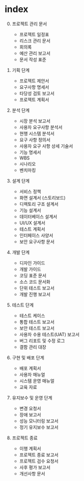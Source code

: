 # index

0. 프로젝트 관리 문서
   - 프로젝트 일정표
   - 리스크 관리 문서
   - 회의록
   - 예산 관리 보고서
   - 문서 작성 표준

1. 기획 단계
   - 프로젝트 제안서
   - 요구사항 명세서
   - 타당성 검토 보고서
   - 프로젝트 계획서

2. 분석 단계
   - 시장 분석 보고서
   - 사용자 요구사항 분석서
   - 현행 시스템 분석서 
   - 요구 사항 정의서
   - 사용자 요구 사항 상세 기술서 
   - 기능 명세서
   - WBS
   - 시나리오
   - 벤치마킹 

3. 설계 단계
   - 서비스 정책
   - 화면 설계서 (스토리보드)
   - 디렉토리 구조 설계서 
   - 기능 설계서
   - 데이터베이스 설계서
   - UI/UX 설계서
   - 테스트 계획서
   - 인터페이스 사양서 
   - 보안 요구사항 문서

4. 개발 단계
   - 디자인 가이드
   - 개발 가이드 
   - 코딩 표준 문서
   - 소스 코드 문서화
   - 단위 테스트 보고서
   - 개발 진행 보고서

5. 테스트 단계
   - 테스트 케이스
   - 통합 테스트 보고서
   - 보안 테스트 보고서
   - 사용자 수용 테스트(UAT) 보고서
   - 버그 리포트 및 수정 로그
   - 결함 관리 대장

6. 구현 및 배포 단계
   - 배포 계획서
   - 사용자 매뉴얼
   - 시스템 운영 매뉴얼
   - 교육 자료

7. 유지보수 및 운영 단계
   - 변경 요청서
   - 장애 보고서
   - 성능 모니터링 보고서
   - 정기 유지보수 보고서

8. 프로젝트 종료
   - 이행 계획서 
   - 프로젝트 종료 보고서
   - 프로젝트 검수 요청서 
   - 사후 평가 보고서
   - 개선사항 문서
